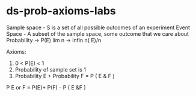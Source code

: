 # ds-prob-axioms-labs

Sample space - S is a set of all possible outcomes of an experiment
Event Space - A subset of the sample space, some outcome that we care about 
Probability -> P(E) lim n -> infin n( E)/n

Axioms: 
1. 0 < P(E) < 1
2. Probability of sample set is 1
3. Probability E + Probability F = P ( E & F )
 
P E or F = P(E)+ P(F) - P ( E &F )
